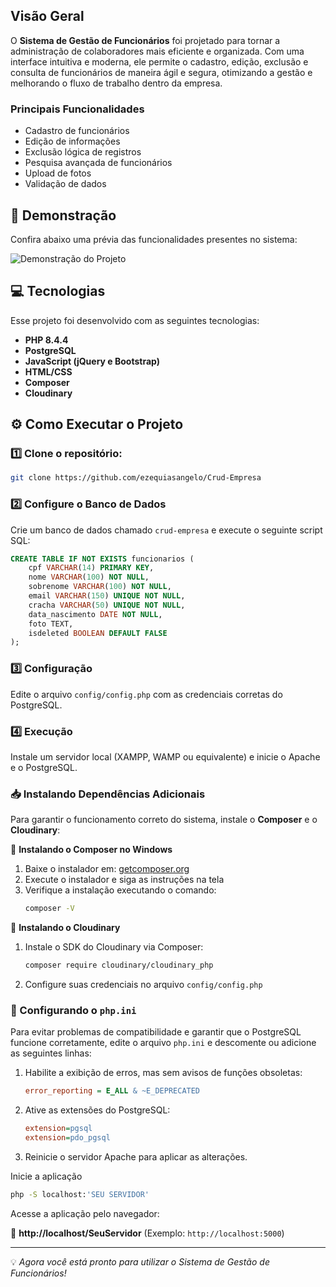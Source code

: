 ##  Visão Geral

O **Sistema de Gestão de Funcionários** foi projetado para tornar a administração de colaboradores mais eficiente e organizada. Com uma interface intuitiva e moderna, ele permite o cadastro, edição, exclusão e consulta de funcionários de maneira ágil e segura, otimizando a gestão e melhorando o fluxo de trabalho dentro da empresa.

###  Principais Funcionalidades
-  Cadastro de funcionários
-  Edição de informações
-  Exclusão lógica de registros
-  Pesquisa avançada de funcionários
-  Upload de fotos
-  Validação de dados

## 🎥 Demonstração

Confira abaixo uma prévia das funcionalidades presentes no sistema:

![Demonstração do Projeto](assets/img/video.gif)


## 💻 Tecnologias

Esse projeto foi desenvolvido com as seguintes tecnologias:

-  **PHP 8.4.4**
-  **PostgreSQL**
-  **JavaScript (jQuery e Bootstrap)**
-  **HTML/CSS**
-  **Composer**
-  **Cloudinary**

## ⚙️ Como Executar o Projeto

### 1️⃣ Clone o repositório:

```bash
git clone https://github.com/ezequiasangelo/Crud-Empresa
```

### 2️⃣ Configure o Banco de Dados

Crie um banco de dados chamado `crud-empresa` e execute o seguinte script SQL:

```sql
CREATE TABLE IF NOT EXISTS funcionarios (
    cpf VARCHAR(14) PRIMARY KEY,
    nome VARCHAR(100) NOT NULL,
    sobrenome VARCHAR(100) NOT NULL,
    email VARCHAR(150) UNIQUE NOT NULL,
    cracha VARCHAR(50) UNIQUE NOT NULL,
    data_nascimento DATE NOT NULL,
    foto TEXT,
    isdeleted BOOLEAN DEFAULT FALSE
);
```

### 3️⃣ Configuração

Edite o arquivo `config/config.php` com as credenciais corretas do PostgreSQL.

### 4️⃣ Execução

Instale um servidor local (XAMPP, WAMP ou equivalente) e inicie o Apache e o PostgreSQL.

### 📥 Instalando Dependências Adicionais

Para garantir o funcionamento correto do sistema, instale o **Composer** e o **Cloudinary**:

🔹 **Instalando o Composer no Windows**
1. Baixe o instalador em: [getcomposer.org](https://getcomposer.org/download/)
2. Execute o instalador e siga as instruções na tela
3. Verifique a instalação executando o comando:
   ```bash
   composer -V
   ```

🔹 **Instalando o Cloudinary**

1. Instale o SDK do Cloudinary via Composer:
   ```bash
   composer require cloudinary/cloudinary_php
   ```
2. Configure suas credenciais no arquivo `config/config.php`

### 🔧 Configurando o `php.ini`

Para evitar problemas de compatibilidade e garantir que o PostgreSQL funcione corretamente, edite o arquivo `php.ini` e descomente ou adicione as seguintes linhas:

1. Habilite a exibição de erros, mas sem avisos de funções obsoletas:
   ```ini
   error_reporting = E_ALL & ~E_DEPRECATED
   ```
2. Ative as extensões do PostgreSQL:
   ```ini
   extension=pgsql
   extension=pdo_pgsql
   ```
3. Reinicie o servidor Apache para aplicar as alterações.

Inicie a aplicação 
   ```bash
   php -S localhost:'SEU SERVIDOR'
   ```

Acesse a aplicação pelo navegador:

🔗 **http://localhost/SeuServidor** (Exemplo: `http://localhost:5000`)

---

💡 *Agora você está pronto para utilizar o Sistema de Gestão de Funcionários!*

